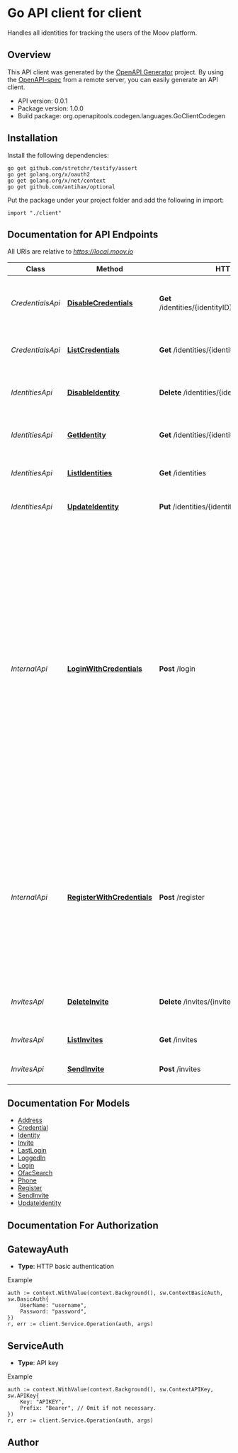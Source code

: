 # Go API client for client

Handles all identities for tracking the users of the Moov platform.


## Overview
This API client was generated by the [OpenAPI Generator](https://openapi-generator.tech) project.  By using the [OpenAPI-spec](https://www.openapis.org/) from a remote server, you can easily generate an API client.

- API version: 0.0.1
- Package version: 1.0.0
- Build package: org.openapitools.codegen.languages.GoClientCodegen

## Installation

Install the following dependencies:

```shell
go get github.com/stretchr/testify/assert
go get golang.org/x/oauth2
go get golang.org/x/net/context
go get github.com/antihax/optional
```

Put the package under your project folder and add the following in import:

```golang
import "./client"
```

## Documentation for API Endpoints

All URIs are relative to *https://local.moov.io*

Class | Method | HTTP request | Description
------------ | ------------- | ------------- | -------------
*CredentialsApi* | [**DisableCredentials**](docs/CredentialsApi.md#disablecredentials) | **Get** /identities/{identityID}/credentials/{credentialID} | Disables a credential so it can&#39;t be used anymore to login
*CredentialsApi* | [**ListCredentials**](docs/CredentialsApi.md#listcredentials) | **Get** /identities/{identityID}/credentials | List the credentials this user has used.
*IdentitiesApi* | [**DisableIdentity**](docs/IdentitiesApi.md#disableidentity) | **Delete** /identities/{identityID} | Disable an identity. Its left around for historical reporting
*IdentitiesApi* | [**GetIdentity**](docs/IdentitiesApi.md#getidentity) | **Get** /identities/{identityID} | List identities and associates userId
*IdentitiesApi* | [**ListIdentities**](docs/IdentitiesApi.md#listidentities) | **Get** /identities | List identities and associates userId
*IdentitiesApi* | [**UpdateIdentity**](docs/IdentitiesApi.md#updateidentity) | **Put** /identities/{identityID} | Update a specific Identity
*InternalApi* | [**LoginWithCredentials**](docs/InternalApi.md#loginwithcredentials) | **Post** /login | Complete a login via a OIDC. Once the OIDC client service has authenticated their identity the client service will call  this endpoint to record and finish the login to get their token to use the API.  If the client service recieves a 404 they must send them to registration if its allowed per the client or check for an invite for authenticated users email before sending to registration.       
*InternalApi* | [**RegisterWithCredentials**](docs/InternalApi.md#registerwithcredentials) | **Post** /register | Register user based on OIDC credentials.  This is called by the OIDC client services we create to register the user with what  available information they have and obtain from the user. 
*InvitesApi* | [**DeleteInvite**](docs/InvitesApi.md#deleteinvite) | **Delete** /invites/{inviteID} | Delete an invite that was sent and invalidate the token.
*InvitesApi* | [**ListInvites**](docs/InvitesApi.md#listinvites) | **Get** /invites | List outstanding invites
*InvitesApi* | [**SendInvite**](docs/InvitesApi.md#sendinvite) | **Post** /invites | Send an email invite to a new user


## Documentation For Models

 - [Address](docs/Address.md)
 - [Credential](docs/Credential.md)
 - [Identity](docs/Identity.md)
 - [Invite](docs/Invite.md)
 - [LastLogin](docs/LastLogin.md)
 - [LoggedIn](docs/LoggedIn.md)
 - [Login](docs/Login.md)
 - [OfacSearch](docs/OfacSearch.md)
 - [Phone](docs/Phone.md)
 - [Register](docs/Register.md)
 - [SendInvite](docs/SendInvite.md)
 - [UpdateIdentity](docs/UpdateIdentity.md)


## Documentation For Authorization



## GatewayAuth

- **Type**: HTTP basic authentication

Example

```golang
auth := context.WithValue(context.Background(), sw.ContextBasicAuth, sw.BasicAuth{
    UserName: "username",
    Password: "password",
})
r, err := client.Service.Operation(auth, args)
```


## ServiceAuth

- **Type**: API key

Example

```golang
auth := context.WithValue(context.Background(), sw.ContextAPIKey, sw.APIKey{
    Key: "APIKEY",
    Prefix: "Bearer", // Omit if not necessary.
})
r, err := client.Service.Operation(auth, args)
```



## Author




